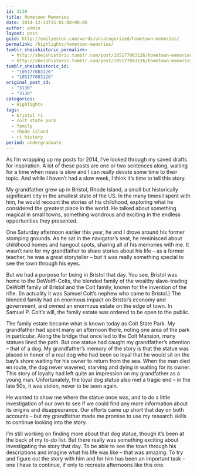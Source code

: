```yaml
---
id: 3130
title: Hometown Memories
date: 2014-12-14T15:01:08+00:00
author: admin
layout: post
guid: http://emilyesten.com/words/uncategorized/hometown-memories/
permalink: /highlights/hometown-memories/
tumblr_sheishistoric_permalink:
  - http://sheishistoric.tumblr.com/post/105177083126/hometown-memories
  - http://sheishistoric.tumblr.com/post/105177083126/hometown-memories
tumblr_sheishistoric_id:
  - "105177083126"
  - "105177083126"
original_post_id:
  - "3130"
  - "3130"
categories:
  - Highlights
tags:
  - bristol ri
  - colt state park
  - family
  - rhode island
  - ri history
period: undergraduate
---
```

As I’m wrapping up my posts for 2014, I’ve looked through my saved drafts for inspiration. A lot of these posts are one or two sentences along, waiting for a time when news is slow and I can really devote some time to their topic. And while I haven’t had a slow week, I think it’s time to tell this story.

<!-- more -->

<!-- more -->My grandfather grew up in Bristol, Rhode Island, a small but historically significant city in the smallest state of the US. In the many times I spent with him, he would recount the stories of his childhood, exploring what he considered the greatest place in the world. He talked about something magical in small towns, something wondrous and exciting in the endless opportunities they presented.

One Saturday afternoon earlier this year, he and I drove around his former stomping grounds. As he sat in the navigator’s seat, he reminisced about childhood homes and hangout spots, sharing all of his memories with me. It wasn’t rare for my grandfather to share stories about his life – as a former teacher, he was a great storyteller – but it was really something special to see the town through his eyes.

But we had a purpose for being in Bristol that day. You see, Bristol was home to the DeWolff-Colts, the blended family of the wealthy slave-trading DeWolff family of Bristol and the Colt family, known for the invention of the rifle. (In actuality it was Samuel Colt’s nephew who came to Bristol.) The blended family had an enormous impact on Bristol’s economy and government, and owned an enormous estate on the edge of town. In Samuel P. Colt’s will, the family estate was ordered to be open to the public.

The family estate became what is known today as Colt State Park. My grandfather had spent many an afternoon there, noting one area of the park in particular. Along the bridge that once led to the Colt Mansion, many statues lined the path. But one statue had caught my grandfather’s attention – that of a dog. My grandfather’s memory of the story is that the statue was placed in honor of a real dog who had been so loyal that he would sit on the bay’s shore waiting for his owner to return from the sea. When the man died en route, the dog never wavered, starving and dying in waiting for its owner. This story of loyalty had left quite an impression on my grandfather as a young man. Unfortunately, the loyal dog statue also met a tragic end – in the late 50s, it was stolen, never to be seen again.

He wanted to show me where the statue once was, and to do a little investigation of our own to see if we could find any more information about its origins and disappearance. Our efforts came up short that day on both accounts – but my grandfather made me promise to use my research skills to continue looking into the story.

I’m still working on finding more about that dog statue, though it’s been at the back of my to-do list. But there really was something exciting about investigating the story that day. To be able to see the town through his descriptions and imagine what his life was like &#8211; that was amazing. To try and figure out the story with him and for him has been an important task &#8211; one I have to continue, if only to recreate afternoons like this one.
